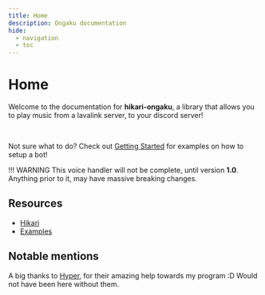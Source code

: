 ```yaml
---
title: Home
description: Ongaku documentation
hide:
  - navigation
  - toc
---
```


# Home

Welcome to the documentation for **hikari-ongaku**, a library that allows you to play music from a lavalink server, to your discord server!

<br>

Not sure what to do? Check out [Getting Started](getting_started/index.md) for examples on how to setup a bot!

!!! WARNING
    This voice handler will not be complete, until version **1.0**. Anything prior to it, may have massive breaking changes.

## Resources

 - [Hikari](https://hikari-py.dev/)
 - [Examples](https://github.com/MPlatypus/hikari-ongaku/tree/main/examples)


## Notable mentions

A big thanks to [Hyper](https://github.com/hypergonial), for their amazing help towards my program :D Would not have been here without them.